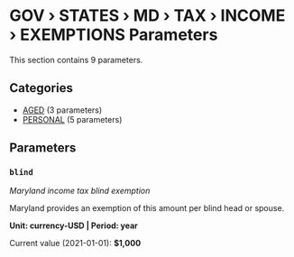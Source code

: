 # GOV › STATES › MD › TAX › INCOME › EXEMPTIONS Parameters

This section contains 9 parameters.

## Categories

- [AGED](aged/index.md) (3 parameters)
- [PERSONAL](personal/index.md) (5 parameters)

## Parameters

### `blind`
*Maryland income tax blind exemption*

Maryland provides an exemption of this amount per blind head or spouse.

**Unit: currency-USD | Period: year**

Current value (2021-01-01): **$1,000**

